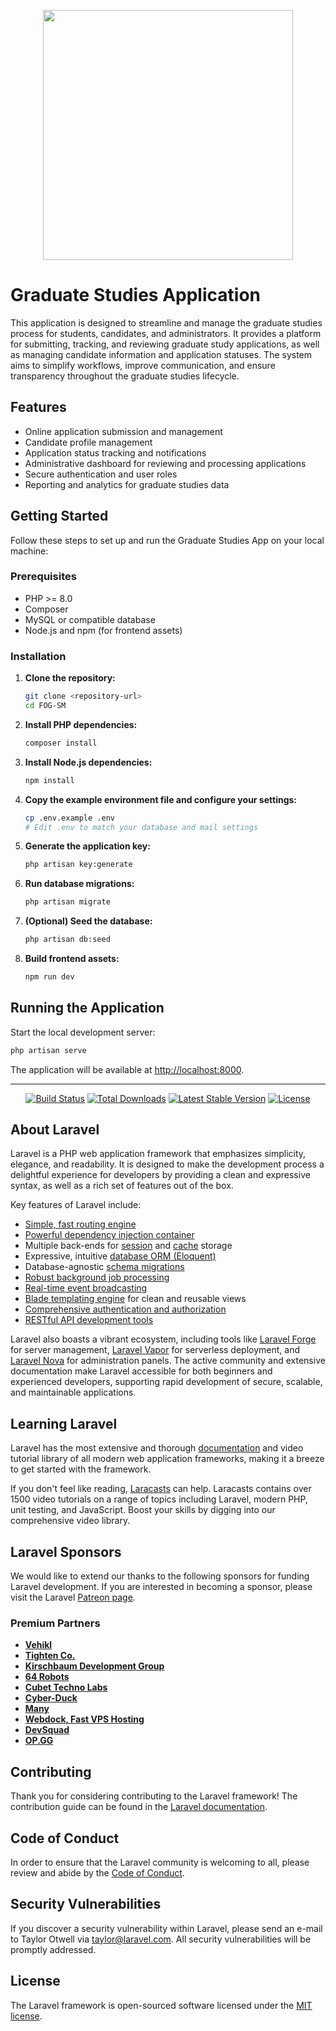 
<p align="center"><a href="https://laravel.com" target="_blank"><img src="https://raw.githubusercontent.com/laravel/art/master/logo-lockup/5%20SVG/2%20CMYK/1%20Full%20Color/laravel-logolockup-cmyk-red.svg" width="400"></a></p>

# Graduate Studies Application

This application is designed to streamline and manage the graduate studies process for students, candidates, and administrators. It provides a platform for submitting, tracking, and reviewing graduate study applications, as well as managing candidate information and application statuses. The system aims to simplify workflows, improve communication, and ensure transparency throughout the graduate studies lifecycle.

## Features

- Online application submission and management
- Candidate profile management
- Application status tracking and notifications
- Administrative dashboard for reviewing and processing applications
- Secure authentication and user roles
- Reporting and analytics for graduate studies data

## Getting Started

Follow these steps to set up and run the Graduate Studies App on your local machine:

### Prerequisites

- PHP >= 8.0
- Composer
- MySQL or compatible database
- Node.js and npm (for frontend assets)

### Installation

1. **Clone the repository:**
	```sh
	git clone <repository-url>
	cd FOG-SM
	```
2. **Install PHP dependencies:**
	```sh
	composer install
	```
3. **Install Node.js dependencies:**
	```sh
	npm install
	```
4. **Copy the example environment file and configure your settings:**
	```sh
	cp .env.example .env
	# Edit .env to match your database and mail settings
	```
5. **Generate the application key:**
	```sh
	php artisan key:generate
	```
6. **Run database migrations:**
	```sh
	php artisan migrate
	```
7. **(Optional) Seed the database:**
	```sh
	php artisan db:seed
	```
8. **Build frontend assets:**
	```sh
	npm run dev
	```

## Running the Application

Start the local development server:

```sh
php artisan serve
```

The application will be available at [http://localhost:8000](http://localhost:8000).

---

<p align="center">
<a href="https://travis-ci.org/laravel/framework"><img src="https://travis-ci.org/laravel/framework.svg" alt="Build Status"></a>
<a href="https://packagist.org/packages/laravel/framework"><img src="https://poser.pugx.org/laravel/framework/d/total.svg" alt="Total Downloads"></a>
<a href="https://packagist.org/packages/laravel/framework"><img src="https://poser.pugx.org/laravel/framework/v/stable.svg" alt="Latest Stable Version"></a>
<a href="https://packagist.org/packages/laravel/framework"><img src="https://poser.pugx.org/laravel/framework/license.svg" alt="License"></a>
</p>


## About Laravel

Laravel is a PHP web application framework that emphasizes simplicity, elegance, and readability. It is designed to make the development process a delightful experience for developers by providing a clean and expressive syntax, as well as a rich set of features out of the box.

Key features of Laravel include:

- [Simple, fast routing engine](https://laravel.com/docs/routing)
- [Powerful dependency injection container](https://laravel.com/docs/container)
- Multiple back-ends for [session](https://laravel.com/docs/session) and [cache](https://laravel.com/docs/cache) storage
- Expressive, intuitive [database ORM (Eloquent)](https://laravel.com/docs/eloquent)
- Database-agnostic [schema migrations](https://laravel.com/docs/migrations)
- [Robust background job processing](https://laravel.com/docs/queues)
- [Real-time event broadcasting](https://laravel.com/docs/broadcasting)
- [Blade templating engine](https://laravel.com/docs/blade) for clean and reusable views
- [Comprehensive authentication and authorization](https://laravel.com/docs/authentication)
- [RESTful API development tools](https://laravel.com/docs)

Laravel also boasts a vibrant ecosystem, including tools like [Laravel Forge](https://forge.laravel.com/) for server management, [Laravel Vapor](https://vapor.laravel.com/) for serverless deployment, and [Laravel Nova](https://nova.laravel.com/) for administration panels. The active community and extensive documentation make Laravel accessible for both beginners and experienced developers, supporting rapid development of secure, scalable, and maintainable applications.

## Learning Laravel

Laravel has the most extensive and thorough [documentation](https://laravel.com/docs) and video tutorial library of all modern web application frameworks, making it a breeze to get started with the framework.

If you don't feel like reading, [Laracasts](https://laracasts.com) can help. Laracasts contains over 1500 video tutorials on a range of topics including Laravel, modern PHP, unit testing, and JavaScript. Boost your skills by digging into our comprehensive video library.

## Laravel Sponsors

We would like to extend our thanks to the following sponsors for funding Laravel development. If you are interested in becoming a sponsor, please visit the Laravel [Patreon page](https://patreon.com/taylorotwell).

### Premium Partners

- **[Vehikl](https://vehikl.com/)**
- **[Tighten Co.](https://tighten.co)**
- **[Kirschbaum Development Group](https://kirschbaumdevelopment.com)**
- **[64 Robots](https://64robots.com)**
- **[Cubet Techno Labs](https://cubettech.com)**
- **[Cyber-Duck](https://cyber-duck.co.uk)**
- **[Many](https://www.many.co.uk)**
- **[Webdock, Fast VPS Hosting](https://www.webdock.io/en)**
- **[DevSquad](https://devsquad.com)**
- **[OP.GG](https://op.gg)**

## Contributing

Thank you for considering contributing to the Laravel framework! The contribution guide can be found in the [Laravel documentation](https://laravel.com/docs/contributions).

## Code of Conduct

In order to ensure that the Laravel community is welcoming to all, please review and abide by the [Code of Conduct](https://laravel.com/docs/contributions#code-of-conduct).

## Security Vulnerabilities

If you discover a security vulnerability within Laravel, please send an e-mail to Taylor Otwell via [taylor@laravel.com](mailto:taylor@laravel.com). All security vulnerabilities will be promptly addressed.

## License

The Laravel framework is open-sourced software licensed under the [MIT license](https://opensource.org/licenses/MIT).

